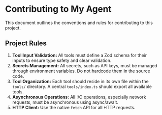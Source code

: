 # Contributing to My Agent

This document outlines the conventions and rules for contributing to this project.

## Project Rules

1.  **Tool Input Validation:** All tools must define a Zod schema for their inputs to ensure type safety and clear validation.
2.  **Secrets Management:** All secrets, such as API keys, must be managed through environment variables. Do not hardcode them in the source code.
3.  **Tool Organization:** Each tool should reside in its own file within the `tools/` directory. A central `tools/index.ts` should export all available tools.
4.  **Asynchronous Operations:** All I/O operations, especially network requests, must be asynchronous using async/await.
5.  **HTTP Client:** Use the native `fetch` API for all HTTP requests.
